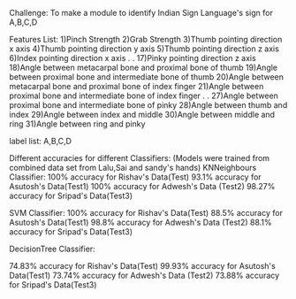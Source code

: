 Challenge:
To make a module to identify Indian Sign Language's sign for A,B,C,D

Features List:
1)Pinch Strength
2)Grab Strength
3)Thumb pointing direction x axis
4)Thumb pointing direction y axis
5)Thumb pointing direction z axis
6)Index pointing direction x axis
.
.
17)Pinky pointing direction z axis
18)Angle between metacarpal bone and proximal bone of thumb
19)Angle between proximal bone and intermediate bone of thumb
20)Angle between metacarpal bone and proximal bone of index finger
21)Angle between proximal bone and intermediate bone of index finger
.
.
27)Angle between proximal bone and intermediate bone of pinky
28)Angle between thumb and index
29)Angle between index and middle
30)Angle between middle and ring
31)Angle between ring and pinky


label list:
A,B,C,D

Different accuracies for different Classifiers:
(Models were trained from combined data set from Lalu,Sai and sandy's hands)
KNNeighbours Classifier:
100% accuracy for Rishav's Data(Test)
93.1% accuracy for Asutosh's Data(Test1)
100% accuracy for Adwesh's Data (Test2)
98.27% accuracy for Sripad's Data(Test3)




SVM Classifier:
100% accuracy for Rishav's Data(Test)
88.5% accuracy for Asutosh's Data(Test1)
98.8% accuracy for Adwesh's Data (Test2)
88.1% accuracy for Sripad's Data(Test3)

DecisionTree Classifier:

74.83% accuracy for Rishav's Data(Test)
99.93% accuracy for Asutosh's Data(Test1)
73.74% accuracy for Adwesh's Data (Test2)
73.88% accuracy for Sripad's Data(Test3)
